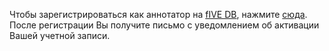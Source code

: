 Чтобы зарегистрироваться как аннотатор на [fIVE DB](https://dev5db.insysbio.com/), нажмите [cюда](https://dev5db.insysbio.com/Account/Register). После регистрации Вы получите письмо с уведомлением об активации  Вашей учетной записи. 
